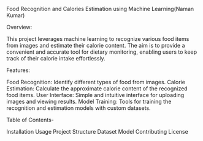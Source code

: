 Food Recognition and Calories Estimation using Machine Learning(Naman Kumar)


Overview:

This project leverages machine learning to recognize various food items from images and estimate their calorie content. The aim is to provide a convenient and accurate tool for dietary monitoring, enabling users to keep track of their calorie intake effortlessly.


Features:

Food Recognition: Identify different types of food from images.
Calorie Estimation: Calculate the approximate calorie content of the recognized food items.
User Interface: Simple and intuitive interface for uploading images and viewing results.
Model Training: Tools for training the recognition and estimation models with custom datasets.


Table of Contents-

Installation
Usage
Project Structure
Dataset
Model
Contributing
License
